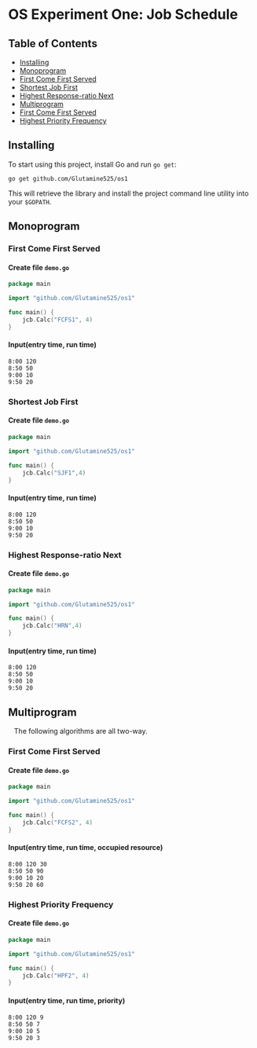 # OS Experiment One: Job Schedule

## Table of Contents

- [Installing](#installing)
- [Monoprogram](#monoprogram)
 - [First Come First Served](#first-come-first-served)
 - [Shortest Job First](#shortest-job-first)
 - [Highest Response-ratio Next](#highest-response-ratio-next)
- [Multiprogram](#multiprogram)
 - [First Come First Served](#first-come-first-served)
 - [Highest Priority Frequency](#highest-priority-frequency)

## Installing

To start using this project, install Go and run `go get`:
```
go get github.com/Glutamine525/os1
```
This will retrieve the library and install the project command line utility into your `$GOPATH`.

## Monoprogram

### First Come First Served
#### Create file `demo.go`
```go
package main

import "github.com/Glutamine525/os1"

func main() {
	jcb.Calc("FCFS1", 4)
}
```
#### Input(entry time, run time)
```
8:00 120
8:50 50
9:00 10
9:50 20
```

### Shortest Job First
#### Create file `demo.go`
```go
package main

import "github.com/Glutamine525/os1"

func main() {
	jcb.Calc("SJF1",4)
}
```
#### Input(entry time, run time)
```
8:00 120
8:50 50
9:00 10
9:50 20
```

### Highest Response-ratio Next
#### Create file `demo.go`
```go
package main

import "github.com/Glutamine525/os1"

func main() {
	jcb.Calc("HRN",4)
}
```
#### Input(entry time, run time)
```
8:00 120
8:50 50
9:00 10
9:50 20
```

## Multiprogram

    The following algorithms are all two-way.

### First Come First Served
#### Create file `demo.go`
```go
package main

import "github.com/Glutamine525/os1"

func main() {
	jcb.Calc("FCFS2", 4)
}
```
#### Input(entry time, run time, occupied resource)
```
8:00 120 30
8:50 50 90
9:00 10 20
9:50 20 60
```

### Highest Priority Frequency
#### Create file `demo.go`
```go
package main

import "github.com/Glutamine525/os1"

func main() {
	jcb.Calc("HPF2", 4)
}
```
#### Input(entry time, run time, priority)
```
8:00 120 9
8:50 50 7
9:00 10 5
9:50 20 3
```
